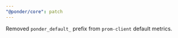 ```yaml
---
"@ponder/core": patch
---
```


Removed `ponder_default_` prefix from `prom-client` default metrics.
